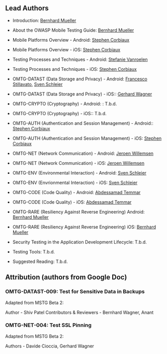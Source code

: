 ## Lead Authors

- Introduction: [Bernhard Mueller](https://github.com/b-mueller) 

- About the OWASP Mobile Testing Guide: [Bernhard Mueller](https://github.com/b-mueller) 

- Mobile Platforms Overview - Android: [Stephen Corbiaux](https://github.com/stephenreda)
- Mobile Platforms Overview - iOS: [Stephen Corbiaux](https://github.com/stephenreda)

- Testing Processes and Techniques - Android: [Stefanie Vanroelen](https://github.com/grumpysnowwhite)
- Testing Processes and Techniques - iOS: [Stephen Corbiaux](https://github.com/stephenreda)

- OMTG-DATAST (Data Storage and Privacy) - Android: [Francesco Stillavato](https://github.com/litsnarf), [Sven Schleier](https://github.com/sushi2k)
- OMTG-DATAST (Data Storage and Privacy) - iOS:: [Gerhard Wagner](https://github.com/thec00n)

- OMTG-CRYPTO (Cryptography) - Android: : T.b.d.
- OMTG-CRYPTO (Cryptography) - iOS:: T.b.d. 

- OMTG-AUTH (Authentication and Session Management) - Android:: [Stephen Corbiaux](https://github.com/stephenreda)
- OMTG-AUTH (Authentication and Session Management) - iOS: [Stephen Corbiaux](https://github.com/stephenreda)

- OMTG-NET (Network Communication) - Android: [Jeroen Willemsen](https://github.com/commjoen)
- OMTG-NET (Network Communication) - iOS: [Jeroen Willemsen](https://github.com/commjoen)

- OMTG-ENV (Environmental Interaction) - Android: [Sven Schleier](https://github.com/sushi2k)
- OMTG-ENV (Envrionmental Interaction) - iOS: [Sven Schleier](https://github.com/sushi2k)

- OMTG-CODE (Code Quality) - Android: [Abdessamad Temmar](https://github.com/TmmmmmR)
- OMTG-CODE (Code Quality) - iOS: [Abdessamad Temmar](https://github.com/TmmmmmR)

- OMTG-RARE (Resiliency Against Reverse Engineering) Android: [Bernhard Mueller](https://github.com/b-mueller)
- OMTG-RARE (Resiliency Against Reverse Engineering)  iOS: [Bernhard Mueller](https://github.com/b-mueller)

- Security Testing in the Application Development Lifecycle: T.b.d.

- Testing Tools: T.b.d.

- Suggested Reading: T.b.d.

## Attribution (authors from Google Doc)

### OMTG-DATAST-009: Test for Sensitive Data in Backups

Adapted from MSTG Beta 2:

Author - Shiv Patel
Contributors & Reviewers - Bernhard Wagner, Anant


### OMTG-NET-004: Test SSL Pinning

Adapted from MSTG Beta 2:

Authors - Davide Cioccia, Gerhard Wagner
